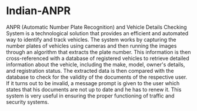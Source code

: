 # Indian-ANPR
ANPR (Automatic Number Plate Recognition) and Vehicle Details Checking System is a technological solution that provides an efficient and automated way to identify and track vehicles. The system works by capturing the number plates of vehicles using cameras and then running the images through an algorithm that extracts the plate number. This information is then cross-referenced with a database of registered vehicles to retrieve detailed information about the vehicle, including the make, model, owner's details, and registration status.
The extracted data is then compared with the database to check for the validity of the documents of the respective user. If it turns out to be invalid, a message prompt is given to the user which states that his documents are not up to date and he has to renew it. This system is very useful in ensuring the proper functioning of traffic and security systems.
